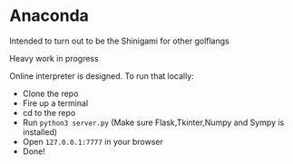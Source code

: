 # Anaconda

Intended to turn out to be the Shinigami for other golflangs

Heavy work in progress

Online interpreter is designed. To run that locally:

- Clone the repo
- Fire up a terminal
- cd to the repo
- Run `python3 server.py` (Make sure Flask,Tkinter,Numpy and Sympy is installed)
- Open `127.0.0.1:7777` in your browser
- Done!
